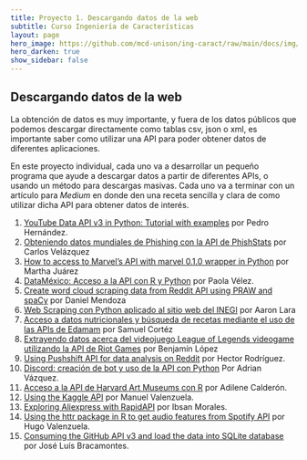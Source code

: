 ```yaml
---
title: Proyecto 1. Descargando datos de la web
subtitle: Curso Ingeniería de Características
layout: page
hero_image: https://github.com/mcd-unison/ing-caract/raw/main/docs/img/API-banner.jpg
hero_darken: true
show_sidebar: false
---
```



## Descargando datos de la web

La obtención de datos es muy importante, y fuera de los datos públicos que podemos descargar directamente como tablas csv, json o xml, es importante saber como utilizar una API para poder obtener datos de diferentes aplicaciones.

En este proyecto individual, cada uno va a desarrollar un pequeño programa que ayude a descargar datos a partir de diferentes APIs, o usando un método para descargas masivas. Cada uno va a terminar con un artículo para *Medium* en donde den una receta sencilla y clara de como utilizar dicha API para obtener datos de interés.

1. [YouTube Data API v3 in Python: Tutorial with examples](https://medium.com/mcd-unison/youtube-data-api-v3-in-python-tutorial-with-examples-e829a25d2ebd) por Pedro Hernández.
2. [Obteniendo datos mundiales de Phishing con la API de PhishStats](https://medium.com/mcd-unison/obteniendo-datos-mundiales-de-phishing-con-la-api-de-phishstats-76ab9136103d) por Carlos Velázquez
3. [How to access to Marvel’s API with marvel 0.1.0 wrapper in Python](https://medium.com/mcd-unison/how-to-access-to-marvels-api-with-marvel-0-1-0-wrapper-in-python-d762d14e044a) por Martha Juárez
4. [DataMéxico: Acceso a la API con R y Python](https://medium.com/mcd-unison/dataméxico-acceso-a-la-api-con-r-y-python-2ec36ac5d3a5) por Paola Vélez.
5. [Create word cloud scraping data from Reddit API using PRAW and spaCy](https://medium.com/mcd-unison/create-word-cloud-scraping-data-from-reddit-api-using-praw-and-spacy-b5c9c61c2d10) por Daniel Mendoza
6. [Web Scraping con Python aplicado al sitio web del INEGI](https://medium.com/mcd-unison/web-scraping-con-python-aplicado-al-sitio-web-del-inegi-f74a52192da8) por Aaron Lara
7. [Acceso a datos nutricionales y búsqueda de recetas mediante el uso de las APIs de Edamam](https://medium.com/mcd-unison/acceso-a-datos-nutricionales-y-búsqueda-de-recetas-mediante-el-uso-de-las-apis-de-edamam-11f3e28d046) por Samuel Cortéz
8. [Extrayendo datos acerca del videojuego League of Legends videogame utilizando la API de Riot Games](https://medium.com/mcd-unison/extrayendo-datos-acerca-del-videojuego-league-of-legends-videogame-utilizando-la-api-de-riot-games-2116926d966d) por Benjamín López
9. [Using Pushshift API for data analysis on Reddit](https://medium.com/mcd-unison/using-pushshift-api-for-data-analysis-on-reddit-b08d339c48b8) por Hector Rodríguez.
10. [Discord: creación de bot y uso de la API con Python](https://medium.com/mcd-unison/discord-creación-de-bot-y-uso-de-la-api-con-python-3b4e2f5aa185) Por Adrian Vázquez.
11. [Acceso a la API de Harvard Art Museums con R](https://medium.com/mcd-unison/acceso-a-la-api-de-harvard-art-museums-con-r-8706d3e11f2c) por Adilene Calderón.
12. [Using the Kaggle API](https://medium.com/mcd-unison/using-the-kaggle-api-e43e902fba23) por Manuel Valenzuela.
13. [Exploring Aliexpress with RapidAPI](https://medium.com/mcd-unison/exploring-aliexpress-with-rapidapi-e8854de01c1a) por Ibsan Morales.
14. [Using the httr package in R to get audio features from Spotify API](https://medium.com/mcd-unison/using-the-httr-package-in-r-to-get-audio-features-from-spotify-api-68587262b2c7) por Hugo Valenzuela.
15. [Consuming the GitHub API v3 and load the data into SQLite database](https://medium.com/mcd-unison/consuming-the-github-api-v3-and-load-the-data-into-sqlite-database-223025ca8a4a) por José Luís Bracamontes.
